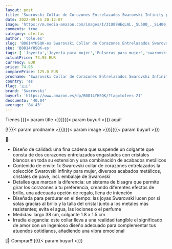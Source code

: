 ```yaml
---
layout: post
title: 'Swarovski Collar de Corazones Entrelazados Swarovski Infinity para Mujer  Combinación de Acabados  Colección Swarovski Infinity de Swarovski'
date: 2022-09-15 20:12:07
image: 'https://m.media-amazon.com/images/I/31U0SWEqLAL._SL500_._SL400_.jpg'
comments: true
category: ofertas
author: 'tole.es'
slug: 'B0814YHSQK-es Swarovski Collar de Corazones Entrelazados Swarovski...'
sku: 'B0814YHSQK-es'
tags: [ 'Joyería','Joyería para mujer','Pulseras para mujer','swarovski','🇪🇸', ]
actualPrice: 74.95 EUR
currency: EUR
price: 74.95
comparePrice: 125.0 EUR
prodname: 'Swarovski Collar de Corazones Entrelazados Swarovski Infinity para Mujer  Combinación de Acabados  Colección Swarovski Infinity de Swarovski'
country: 'es'
flag: '🇪🇸'
brand: 'Swarovski'
buyurl: 'https://www.amazon.es/dp/B0814YHSQK/?tag=tolees-21'
descuento: '40.04'
average: '84.43'
---
```


Tienes [{{< param title >}}]({{< param buyurl >}}) aqui!

[![{{< param prodname >}}]({{< param image >}})]({{< param buyurl >}})

🔎:

- Diseño de calidad: una fina cadena que suspende un colgante que consta de dos corazones entrelazados engastados con cristales blancos en toda su extensión y una combinación de acabados metálicos
- Contenido de envío: 1x Swarovski collar de corazones entrelazados la colección Swarovski Infinity para mujer, diversos acabados metálicos, cristales de pavé, incl. embalaje de Swarovski
- Detalles que marcan la diferencia: un sistema de bisagra que permite girar los corazones a tu preferencia, creando diferentes efectos de brillo, una adecuada opción de regalo, llena de intención
- Diseñada para perdurar en el tiempo: las joyas Swarovski lucen por si solas gracias al brillo y la talla del cristal junto a los metales más resistentes; evita el agua, las lociones o el perfume
- Medidas: largo 38 cm, colgante 1.8 x 1.5 cm
- Irradia elegancia: este collar lleva a una realidad tangible el significado de amor con un ingenioso diseño adecuado para complementar tus atuendos cotidianos, añadiendo una vibra emocional

[🛒 Comprar!!!]({{< param buyurl >}})
